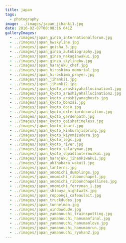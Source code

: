 ```yaml
---
title: japan
tags:
  - photography
image: ../images/japan_jihanki1.jpg
date: 2016-02-07T00:08:16.641Z
galleryImages:
  - ../images/japan_ginza_internationalforum.jpg
  - ../images/japan_bwskyline.jpg
  - ../images/japan_geisha_3.jpg
  - ../images/japan_ginza_autobiography.jpg
  - ../images/japan_ginza_nakaginwakui.jpg
  - ../images/japan_ginza_skylinebw.jpg
  - ../images/japan_harajuku_chef.jpg
  - ../images/japan_hiroshima_memorial.jpg
  - ../images/japan_hiroshima_prayer.jpg
  - ../images/japan_jihanki1.jpg
  - ../images/japan_jihanki2.jpg
  - ../images/japan_kyoto_arashiyahallucination1.jpg
  - ../images/japan_kyoto_arashiyahallucination2.jpg
  - ../images/japan_kyoto_arashiyamaghosts.jpg
  - ../images/japan_kyoto_bonzai.jpg
  - ../images/japan_kyoto_dojo.jpg
  - ../images/japan_kyoto_exteriordecoration.jpg
  - ../images/japan_kyoto_gardenpath.jpg
  - ../images/japan_kyoto_geishatimeless.jpg
  - ../images/japan_kyoto_inari.jpg
  - ../images/japan_kyoto_kinkurajispring.jpg
  - ../images/japan_kyoto_kiyomizudera.jpg
  - ../images/japan_kyoto_legs.jpg
  - ../images/japan_kyoto_river.jpg
  - ../images/japan_kyoto_salaryman.jpg
  - ../images/japan_kyoto_squadlanternwakui.jpg
  - ../images/japan_harajuku_jihankiwakui.jpg
  - ../images/japan_akihabara_wakui1.jpg
  - ../images/japan_lanterns.jpg
  - ../images/japan_onomichi_dumplings.jpg
  - ../images/japan_onomichi_ribbonchapel.jpg
  - ../images/japan_onomichi_ribbonchapellines.jpg
  - ../images/japan_onomichi_ferryman_1.jpg
  - ../images/japan_shibuya_nightwalk.jpg
  - ../images/japan_roppongi_cafeaulait.jpg
  - ../images/japan_truckdudes.jpg
  - ../images/japan_tunnelman.jpg
  - ../images/japan_windowdude.jpg
  - ../images/japan_yamanouchi_trainspotting.jpg
  - ../images/japan_yamanouchi_hanumanfinal.jpg
  - ../images/japan_yamanouchi_hanumanlove.jpg
  - ../images/japan_yamanouchi_hanumanrun.jpg
  - ../images/japan_yamanouchi_ryokan2.jpg
---
```

